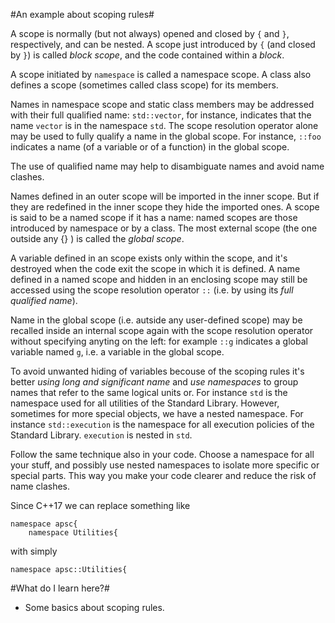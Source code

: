 #An example about scoping rules#


A scope is normally (but not always) opened and closed by `{` and `}`,
respectively, and can be nested.  A scope just introduced by `{` (and
closed by `}`) is called *block scope*, and the code contained within
a *block*.

A scope initiated by `namespace` is called a namespace scope. A class
also defines a scope (sometimes called class scope) for its members.

Names in namespace scope and static class members may be addressed
with their full qualified name: `std::vector`, for instance, indicates
that the name `vector` is in the namespace `std`.  The scope
resolution operator alone may be used to fully qualify a name in the
global scope. For instance, `::foo` indicates a name (of a variable or
of a function) in the global scope.

The use of qualified name may help to disambiguate names and avoid
name clashes.


Names defined in an outer scope will be imported in the inner scope.
But if they are redefined in the inner scope they hide the imported
ones. A scope is said to be a named scope if it has a name: named
scopes are those introduced by namespace or by a class.  The most
external scope (the one outside any {} ) is called the *global scope*.

A variable defined in an scope  exists only
within the scope, and it's destroyed when the code exit the scope in which
it is defined.  A name defined in a named scope and hidden in an
enclosing scope may still be accessed using the scope resolution operator
`::` (i.e. by using its *full qualified name*).  

Name in the global scope (i.e. autside any user-defined scope) may be
recalled inside an internal scope again with the scope resolution
operator without specifying anyting on the left: for example `::g`
indicates a global variable named `g`, i.e. a variable in the global scope.

To avoid unwanted hiding of variables becouse of the scoping rules
it's better *using long and significant name* and *use namespaces* to
group names that refer to the same logical units or. For instance
`std` is the namespace used for all utilities of the Standard
Library. However, sometimes for more special objects, we have a nested
namespace. For instance `std::execution` is the namespace for all
execution policies of the Standard Library. `execution` is nested in
`std`.

Follow the same technique also in your code. Choose a namespace for
all your stuff, and possibly use nested namespaces to isolate more
specific or special parts.  This way you make your code clearer and
reduce the risk of name clashes.

Since C++17 we can replace something like

    namespace apsc{
        namespace Utilities{
with simply

    namespace apsc::Utilities{


#What do I learn here?#
- Some basics about scoping rules.
  
